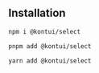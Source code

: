 ## Installation

```sh
npm i @kontui/select
```

```sh
pnpm add @kontui/select
```

```sh
yarn add @kontui/select
```

